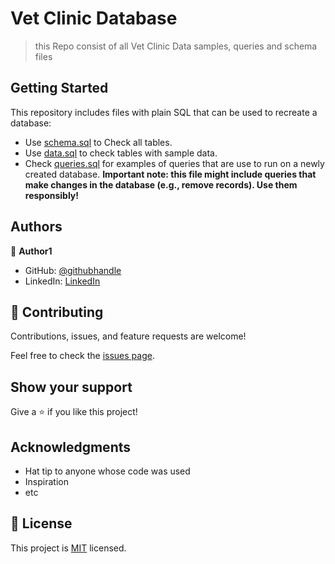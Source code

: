 # Vet Clinic Database

> this Repo consist of all Vet Clinic Data samples, queries and schema files

## Getting Started

This repository includes files with plain SQL that can be used to recreate a database:

- Use [schema.sql](./schema.sql) to Check all tables.
- Use [data.sql](./data.sql) to check tables with sample data.
- Check [queries.sql](./queries.sql) for examples of queries that are use to run on a newly created database. **Important note: this file might include queries that make changes in the database (e.g., remove records). Use them responsibly!**

## Authors

👤 **Author1**

- GitHub: [@githubhandle](https://github.com/sediqullahbadakhsh)
- LinkedIn: [LinkedIn](https://linkedin.com/in/sediqullah)

## 🤝 Contributing

Contributions, issues, and feature requests are welcome!

Feel free to check the [issues page](../../issues/).

## Show your support

Give a ⭐️ if you like this project!

## Acknowledgments

- Hat tip to anyone whose code was used
- Inspiration
- etc

## 📝 License

This project is [MIT](./MIT.md) licensed.
